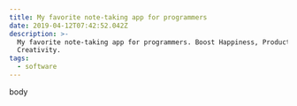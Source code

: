 ```yaml
---
title: My favorite note-taking app for programmers
date: 2019-04-12T07:42:52.042Z
description: >-
  My favorite note-taking app for programmers. Boost Happiness, Productivity and
  Creativity.
tags:
  - software
---
```

body
